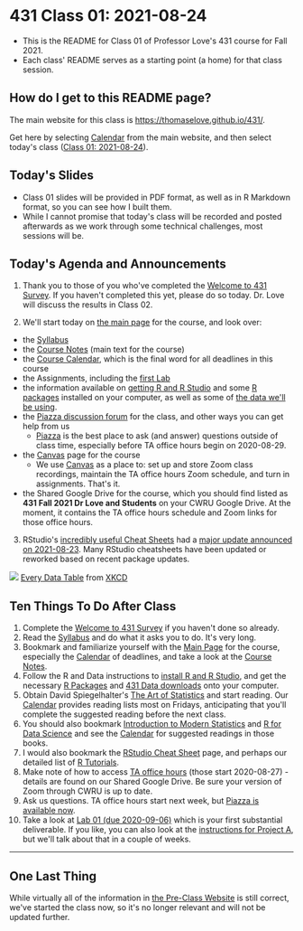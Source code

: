 # 431 Class 01: 2021-08-24

- This is the README for Class 01 of Professor Love's 431 course for Fall 2021. 
- Each class' README serves as a starting point (a home) for that class session.

## How do I get to this README page?

The main website for this class is https://thomaselove.github.io/431/. 

Get here by selecting [Calendar](https://thomaselove.github.io/431/calendar.html) from the main website, and then select today's class ([Class 01: 2021-08-24](https://github.com/THOMASELOVE/431-2021/tree/main/classes/class01)).

## Today's Slides

- Class 01 slides will be provided in PDF format, as well as in R Markdown format, so you can see how I built them.
- While I cannot promise that today's class will be recorded and posted afterwards as we work through some technical challenges, most sessions will be.

## Today's Agenda and Announcements

1. Thank you to those of you who've completed the [Welcome to 431 Survey](https://bit.ly/431-2021-welcome-survey). If you haven't completed this yet, please do so today. Dr. Love will discuss the results in Class 02.

2. We'll start today on [the main page](https://thomaselove.github.io/431/) for the course, and look over:

- the [Syllabus](https://thomaselove.github.io/431-2021-syllabus/)
- the [Course Notes](https://thomaselove.github.io/431-notes/) (main text for the course)
- the [Course Calendar](https://thomaselove.github.io/431/calendar.html), which is the final word for all deadlines in this course
- the Assignments, including the [first Lab](https://github.com/THOMASELOVE/431-2021/blob/master/labs/lab01/lab01.md)
- the information available on [getting R and R Studio](https://thomaselove.github.io/431/software_install.html) and some [R packages](https://thomaselove.github.io/431/r_packages.html) installed on your computer, as well as some of [the data we'll be using](https://github.com/THOMASELOVE/431-data).
- the [Piazza discussion forum](https://piazza.com/case/fall2021/pqhs431) for the class, and other ways you can get help from us
    - [Piazza](https://piazza.com/case/fall2021/pqhs431) is the best place to ask (and answer) questions outside of class time, especially before TA office hours begin on 2020-08-29.
- the [Canvas](https://canvas.case.edu/) page for the course
    - We use [Canvas](https://canvas.case.edu/) as a place to: set up and store Zoom class recordings, maintain the TA office hours Zoom schedule, and turn in assignments. That's it.
- the Shared Google Drive for the course, which you should find listed as **431 Fall 2021 Dr Love and Students** on your CWRU Google Drive. At the moment, it contains the TA office hours schedule and Zoom links for those office hours.

3. RStudio's [incredibly useful Cheat Sheets](https://www.rstudio.com/resources/cheatsheets/) had a [major update announced on 2021-08-23](https://blog.rstudio.com/2021/08/23/cheat-sheet-updates/). Many RStudio cheatsheets have been updated or reworked based on recent package updates.

![](https://imgs.xkcd.com/comics/every_data_table.png) [Every Data Table](https://xkcd.com/2502) from [XKCD](https://xkcd.com/)

## Ten Things To Do After Class

1. Complete the [Welcome to 431 Survey](https://bit.ly/431-2021-welcome-survey) if you haven't done so already.
2. Read the [Syllabus](https://thomaselove.github.io/431-2021-syllabus/) and do what it asks you to do. It's very long.
3. Bookmark and familiarize yourself with the [Main Page](https://thomaselove.github.io/431/) for the course, especially the [Calendar](https://thomaselove.github.io/431/calendar.html) of deadlines, and take a look at the [Course Notes](https://thomaselove.github.io/431-notes/).
4. Follow the R and Data instructions to [install R and R Studio](https://thomaselove.github.io/431/software_install.html), and get the necessary [R Packages](https://thomaselove.github.io/431/r_packages.html) and [431 Data downloads](https://thomaselove.github.io/431/data_index.html) onto your computer.
5. Obtain David Spiegelhalter's [The Art of Statistics](https://www.amazon.com/Art-Statistics-How-Learn-Data/dp/1541618513) and start reading. Our [Calendar](https://thomaselove.github.io/431/calendar.html) provides reading lists most on Fridays, anticipating that you'll complete the suggested reading before the next class.
6. You should also bookmark [Introduction to Modern Statistics](https://openintro-ims.netlify.app/) and [R for Data Science](https://r4ds.had.co.nz/) and see the [Calendar](https://thomaselove.github.io/431/calendar.html) for suggested readings in those books.
7. I would also bookmark the [RStudio Cheat Sheet](https://www.rstudio.com/resources/cheatsheets/) page, and perhaps our detailed list of [R Tutorials](https://github.com/THOMASELOVE/431-2021/blob/main/software/README.md).
8. Make note of how to access [TA office hours](https://thomaselove.github.io/431/contact.html) (those start 2020-08-27) - details are found on our Shared Google Drive. Be sure your version of Zoom through CWRU is up to date.
9. Ask us questions. TA office hours start next week, but [Piazza is available now](https://piazza.com/case/fall2021/pqhs431).
10. Take a look at [Lab 01 (due 2020-09-06)](https://github.com/THOMASELOVE/431-2021/tree/main/labs/lab01) which is your first substantial deliverable. If you like, you can also look at the [instructions for Project A](https://thomaselove.github.io/431/projects.html), but we'll talk about that in a couple of weeks.

-----

## One Last Thing

While virtually all of the information in [the Pre-Class Website](https://431-2021-preclass-love.netlify.app/) is still correct, we've started the class now, so it's no longer relevant and will not be updated further.

